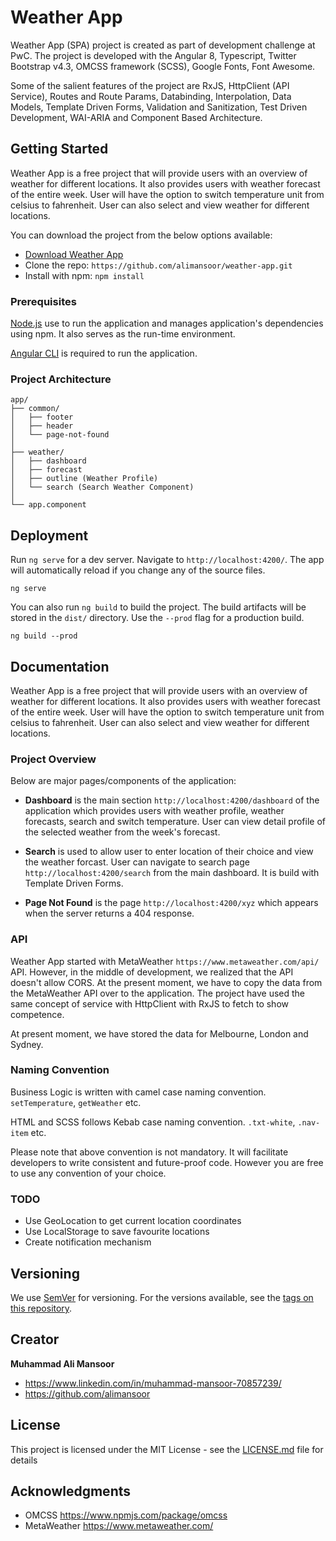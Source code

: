 # Weather App

Weather App (SPA) project is created as part of development challenge at PwC. The project is developed with the Angular 8, Typescript, Twitter Bootstrap v4.3, OMCSS framework (SCSS), Google Fonts, Font Awesome. 

Some of the salient features of the project are RxJS, HttpClient (API Service), Routes and Route Params, Databinding, Interpolation, Data Models, Template Driven Forms, Validation and Sanitization, Test Driven Development, WAI-ARIA and Component Based Architecture.

## Getting Started

Weather App is a free project that will provide users with an overview of weather for different locations. It also provides users with weather forecast of the entire week. User will have the option to switch temperature unit from celsius to fahrenheit. User can also select and view weather for different locations. 

You can download the project from the below options available:

* [Download Weather App](https://github.com/alimansoor/weather-app/archive/master.zip)
* Clone the repo: `https://github.com/alimansoor/weather-app.git`
* Install with npm: `npm install`

### Prerequisites

[Node.js](https://nodejs.org/en/) use to run the application and manages application's dependencies using npm. It also serves as the run-time environment.

[Angular CLI](https://angular.io/) is required to run the application.

### Project Architecture 

```
app/
├── common/ 
│   ├── footer
│   ├── header
│   └── page-not-found
│   
├── weather/ 
│   ├── dashboard
│   ├── forecast
│   ├── outline (Weather Profile)
│   └── search (Search Weather Component)
│   
└── app.component

```

## Deployment

Run `ng serve` for a dev server. Navigate to `http://localhost:4200/`. The app will automatically reload if you change any of the source files.

```
ng serve
```

You can also run `ng build` to build the project. The build artifacts will be stored in the `dist/` directory. Use the `--prod` flag for a production build.

```
ng build --prod
```

## Documentation

Weather App is a free project that will provide users with an overview of weather for different locations. It also provides users with weather forecast of the entire week. User will have the option to switch temperature unit from celsius to fahrenheit. User can also select and view weather for different locations. 

### Project Overview

Below are major pages/components of the application:

* **Dashboard**
is the main section `http://localhost:4200/dashboard` of the application which provides users with weather profile, weather forecasts, search and switch temperature. User can view detail profile of the selected weather from the week's forecast.

* **Search**
is used to allow user to enter location of their choice and view the weather forcast. User can navigate to search page `http://localhost:4200/search` from the main dashboard. It is build with Template Driven Forms.

* **Page Not Found**
is the page `http://localhost:4200/xyz` which appears when the server returns a 404 response.

### API

Weather App started with MetaWeather `https://www.metaweather.com/api/` API. However, in the middle of development, we realized that the API doesn't allow CORS. At the present moment, we have to copy the data from the MetaWeather API over to the application. The project have used the same concept of service with HttpClient with RxJS to fetch to show competence.  

At present moment, we have stored the data for Melbourne, London and Sydney.


### Naming Convention

Business Logic is written with camel case naming convention. `setTemperature`, `getWeather` etc.

HTML and SCSS follows Kebab case naming convention. `.txt-white`, `.nav-item` etc.

Please note that above convention is not mandatory. It will facilitate developers to write consistent and future-proof code. However you are free to use any convention of your choice.

### TODO

- Use GeoLocation to get current location coordinates
- Use LocalStorage to save favourite locations
- Create notification mechanism



## Versioning

We use [SemVer](http://semver.org/) for versioning. For the versions available, see the [tags on this repository](https://github.com/your/project/tags).

## Creator

**Muhammad Ali Mansoor**

- <https://www.linkedin.com/in/muhammad-mansoor-70857239/>
- <https://github.com/alimansoor>

## License

This project is licensed under the MIT License - see the [LICENSE.md](LICENSE.md) file for details

## Acknowledgments

* OMCSS <https://www.npmjs.com/package/omcss>
* MetaWeather <https://www.metaweather.com/>